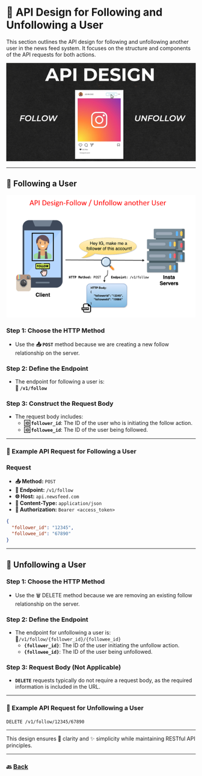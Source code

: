 # **📡 API Design for Following and Unfollowing a User**

This section outlines the API design for following and unfollowing another user in the news feed system. It focuses on the structure and components of the API requests for both actions.

![07.png](img/07.png)

---

## **👥 Following a User**

![08.png](img/08.png)

### **Step 1: Choose the HTTP Method**
- Use the **📤 `POST`** method because we are creating a new follow relationship on the server.

### **Step 2: Define the Endpoint**
- The endpoint for following a user is:  
  **📍 `/v1/follow`**

### **Step 3: Construct the Request Body**
- The request body includes:
    - **🆔 `follower_id`**: The ID of the user who is initiating the follow action.
    - **🆔 `followee_id`**: The ID of the user being followed.

---

### **📝 Example API Request for Following a User**

### **Request**
- **📤 Method:** `POST`
- **📍 Endpoint:** `/v1/follow`
- **🌐 Host:** `api.newsfeed.com`
- **📄 Content-Type:** `application/json`
- **🔐 Authorization:** `Bearer <access_token>`

```json
{
  "follower_id": "12345",
  "followee_id": "67890"
}
```

---

## 🚫 Unfollowing a User

### **Step 1: Choose the HTTP Method**

* Use the 🗑️ DELETE method because we are removing an existing follow relationship on the server.

### **Step 2: Define the Endpoint**

* The endpoint for unfollowing a user is:  
  📍`/v1/follow/{follower_id}/{followee_id}`  
  * **`{follower_id}`**: The ID of the user initiating the unfollow action.  
  * **`{followee_id}`**: The ID of the user being unfollowed.

### **Step 3: Request Body (Not Applicable)**

*  **`DELETE`** requests typically do not require a request body, as the required information is included in the URL.

---

### 📝 Example API Request for Unfollowing a User

`DELETE /v1/follow/12345/67890`

---

This design ensures 🎯 clarity and ✨ simplicity while maintaining RESTful API principles.

---
### 🔙 [Back](../README.md)


